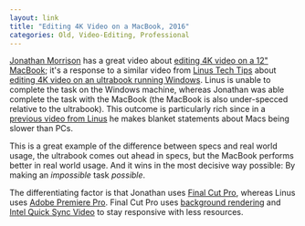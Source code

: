 ```yaml
---
layout: link
title: "Editing 4K Video on a MacBook, 2016"
categories: Old, Video-Editing, Professional
---
```


[Jonathan Morrison](https://twitter.com/tldtoday) has a great video about [editing 4K video on a 12" MacBook](https://www.youtube.com/watch?v=KnapaZYD2cU); it's a response to a similar video from [Linus Tech Tips](https://www.youtube.com/user/LinusTechTips) about [editing 4K video on an ultrabook running Windows](https://www.youtube.com/watch?v=VxHOzG-1KvM). Linus is unable to complete the task on the Windows machine, whereas Jonathan was able complete the task with the MacBook (the MacBook is also under-specced relative to the ultrabook). This outcome is particularly rich since in a [previous video from Linus](https://www.youtube.com/watch?v=947op8yKJRY) he makes blanket statements about Macs being slower than PCs.

This is a great example of the difference between specs and real world usage, the ultrabook comes out ahead in specs, but the MacBook performs better in real world usage. And it wins in the most decisive way possible: By making an *impossible* task  *possible*.

The differentiating factor is that Jonathan uses [Final Cut Pro](https://en.wikipedia.org/wiki/Final_Cut_Pro), whereas Linus uses [Adobe Premiere Pro](https://en.wikipedia.org/wiki/Adobe_Premiere_Pro). Final Cut Pro uses [background rendering](https://support.apple.com/kb/PH12784?locale=en_US) and [Intel Quick Sync Video](https://en.wikipedia.org/wiki/Intel_Quick_Sync_Video) to stay responsive with less resources.
